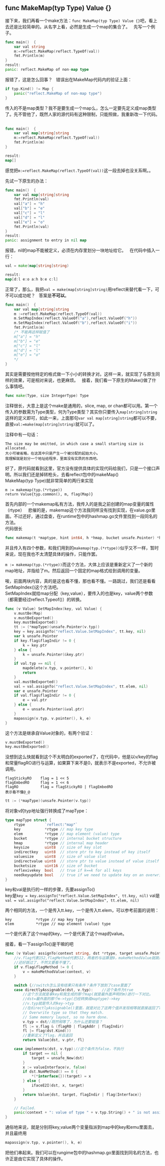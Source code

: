 ## func MakeMap(typ Type) Value {}

接下来，我们再看一个make方法：`func MakeMap(typ Type) Value {}`吧，看上去还是比较简单的。从名字上看，必然是生成一个map的集合了。  
先写一个例子。  
```go
func main()  {
	var val string
	m:=reflect.MakeMap(reflect.TypeOf(val))
	fmt.Println(m)
}
result:
panic: reflect.MakeMap of non-map type
```
报错了，这是怎么回事？  
错误出在MakeMap代码内的验证上面：  
```go
if typ.Kind() != Map {
	panic("reflect.MakeMap of non-map type")
}
```
传入的不是map类型？我不是要生成一个map么，怎么一定要先定义成map类型了。先不管他了，既然人家的源代码有这种限制，只能照做，我重新改一下代码。  
```go
func main()  {
	var val map[string]string
	m:=reflect.MakeMap(reflect.TypeOf(val))
	fmt.Println(m)
}

result:
map[]
```
感觉把`m:=reflect.MakeMap(reflect.TypeOf(val))`这一段去掉也没关系啊。。  

先试一下原生的办法：
```go
func main()  {
	var val map[string]string
	fmt.Println(val)
	val["a"] = "h"
	val["b"] = "e"
	val["c"] = "l"
	val["d"] = "l"
	val["e"] = "o"
	fmt.Println(val)
}
result:
panic: assignment to entry in nil map
```
报错，nil的map不能被定义，必须在内存里划分一块地址给它。  
在代码中插入一行：
```go
val = make(map[string]string)

result:
map[d:l e:o a:h b:e c:l]
```
正常了，那么，我把`val = make(map[string]string)`用reflect来替代看一下，可不可以成功呢？  
答案是<b>不可以</b>。

```go
func main()  {
	var val map[string]string
	m :=reflect.MakeMap(reflect.TypeOf(val))
	m.SetMapIndex(reflect.ValueOf("a"),reflect.ValueOf("h"))
	m.SetMapIndex(reflect.ValueOf("b"),reflect.ValueOf("i"))
	fmt.Println(m)
	/* 不能再这样赋值了
	m["a"] = "h"
	m["b"] = "e"
	m["c"] = "l"
	m["d"] = "l"
	m["e"] = "o"
	*/
}
```
其实是需要按他特定的格式做一下小小的转换才对。这样一来，就实现了与原生同样的效果，可是相对来说，也更麻烦。  
接着，我们看一下原生的Make()做了什么事情吧。  

```go
func make(Type, size IntegerType) Type
```
注释很长，大意上是这个make是通用的，slice, map, or chan都可以用。第一个传入的参数需为Type类型，何为Type类型？其实你只要传入`map[string]string`这样的定义即可，如此一来，上面那句`var val map[string]string`都可以不要，直接`val:=make(map[string]string)`就可以了。

注释中有一句话：
```
The size may be omitted, in which case a small starting size is allocated.
大小可被省略，在这其中只是产生一个被分配的起始大小。
我理解就是划分一个地址给程序，里面没有实质的东西吧。
```

好了，原代码就看到这里，官方没有提供具体的实现代码给我们，只是一个接口声明。所以我们还是掉转枪头，去看reflect包中的makeMap()  
MakeMap(typ Type)就非常简单的两行来实现  
```
m := makemap(typ.(*rtype))
return Value{typ.common(), m, flag(Map)}
```	

首先内部的一个makemap私有方法，我传入的是我之前创建的map变量的属性（rtype）  
悲催的是，makemap这个方法我同样没有找到实现，在value.go里面。不过还好，通过盘查，在runtime包中的hashmap.go文件里找到一段同名的方法。  
代码很长
```go
func makemap(t *maptype, hint int64, h *hmap, bucket unsafe.Pointer) *hmap {}
```
并且传入有四个参数，和我们用到的`makemap(typ.(*rtype))`似乎又不一样，暂时来说，现在我也不太清楚具体的操作，只能作罢。  

`m := makemap(typ.(*rtype))`而这个方法，大体上应该是重新定义了一个新的map地址，并指给了m。然后返回一个固定的map格式给到调用的变量。  

唉，前面两块内容，真的是这也看不懂，那也看不懂。一路跳过，我们还是看看SetMapIndex()这个方法吧。  
SetMapIndex就给map分配（key,value），要传入的也是key，value两个参数（都需要经过reflect.Typeof()）的转换。  
```go
func (v Value) SetMapIndex(key, val Value) {
	v.mustBe(Map)
	v.mustBeExported()
	key.mustBeExported()
	tt := (*mapType)(unsafe.Pointer(v.typ))
	key = key.assignTo("reflect.Value.SetMapIndex", tt.key, nil)
	var k unsafe.Pointer
	if key.flag&flagIndir != 0 {
		k = key.ptr
	} else {
		k = unsafe.Pointer(&key.ptr)
	}
	if val.typ == nil {
		mapdelete(v.typ, v.pointer(), k)
		return
	}
	val.mustBeExported()
	val = val.assignTo("reflect.Value.SetMapIndex", tt.elem, nil)
	var e unsafe.Pointer
	if val.flag&flagIndir != 0 {
		e = val.ptr
	} else {
		e = unsafe.Pointer(&val.ptr)
	}
	mapassign(v.typ, v.pointer(), k, e)
}
```
这个方法是继承自Value对象的，有两个验证：
```go
v.mustBeExported()
key.mustBeExported()
```
没想到这么快就看到这个不太明白的exported了，在代码中，他是以v/key的flag和常量flagRO进行与运算，如果算下来不是0，就表示不是exported，不允许被调用。 
```
flagStickyRO    flag = 1 << 5
flagEmbedRO     flag = 1 << 6
flagRO          flag = flagStickyRO | flagEmbedRO
表示看不懂@_@
```
```go
tt := (*mapType)(unsafe.Pointer(v.typ))
```
将对象v的typ地址强行转换成了mapType：

```go
type mapType struct {
	rtype         `reflect:"map"`
	key           *rtype // map key type
	elem          *rtype // map element (value) type
	bucket        *rtype // internal bucket structure
	hmap          *rtype // internal map header
	keysize       uint8  // size of key slot
	indirectkey   uint8  // store ptr to key instead of key itself
	valuesize     uint8  // size of value slot
	indirectvalue uint8  // store ptr to value instead of value itself
	bucketsize    uint16 // size of bucket
	reflexivekey  bool   // true if k==k for all keys
	needkeyupdate bool   // true if we need to update key on an overwrite
}
```

key和val是执行的一样的步骤，先要assignTo()  
key是`key = key.assignTo("reflect.Value.SetMapIndex", tt.key, nil)`
val是`val = val.assignTo("reflect.Value.SetMapIndex", tt.elem, nil)`

两个相同的方法，一个是传入tt.key，一个是传入tt.elem，可以参考前面的说明：
```
key           *rtype // map key type
elem          *rtype // map element (value) type
```
一个是代表了这个map的key，一个是代表了这个map的value。

接着，看一下assignTo()是干嘛的吧
```go
func (v Value) assignTo(context string, dst *rtype, target unsafe.Pointer) Value {
	//v.flag代表152,flagMethod代表512，两者的与运算是0，makeMethodValue就跳过了。
	//还好跳过了，不然又要看不懂了。
	if v.flag&flagMethod != 0 {
		v = makeMethodValue(context, v)
	}

	switch {//switch怎么没有结果只有条件？条件下放到了case里面了
	case directlyAssignable(dst, v.typ):	//这个条件为true
		//这个方法就是拿key和我生成的那个map(就是最外面声明的m)进行一下对比。
		//dst=最外面的那个m->typ(已经转换成maptype)->key
		//v.typ就是传入的key->typ
		//在directlyAssignable()里面，就是对比了这两个值并发现相等就直接返回了True
		// Overwrite type so that they match.
		// Same memory layout, so no harm done.
		v.typ = dst//既然相等了，为什么还要赋值？
		fl := v.flag & (flagRO | flagAddr | flagIndir)
		fl |= flag(dst.Kind())
		//重新定义了flag，并且返回
		return Value{dst, v.ptr, fl}

	case implements(dst, v.typ)://这个条件为false，不执行
		if target == nil {
			target = unsafe_New(dst)
		}
		x := valueInterface(v, false)
		if dst.NumMethod() == 0 {
			*(*interface{})(target) = x
		} else {
			ifaceE2I(dst, x, target)
		}
		return Value{dst, target, flagIndir | flag(Interface)}
	}

	// Failed.
	panic(context + ": value of type " + v.typ.String() + " is not assignable to type " + dst.String())
}
```
通俗地来说，就是分别将key,value两个变量指派到map中的key和emu里面去，并且最终用  
```go
mapassign(v.typ, v.pointer(), k, e)
```
把他们串起来。我们可以在rungime包中的hashmap.go里面找到同名的方法，也许正是由它实现了具体的操作。
